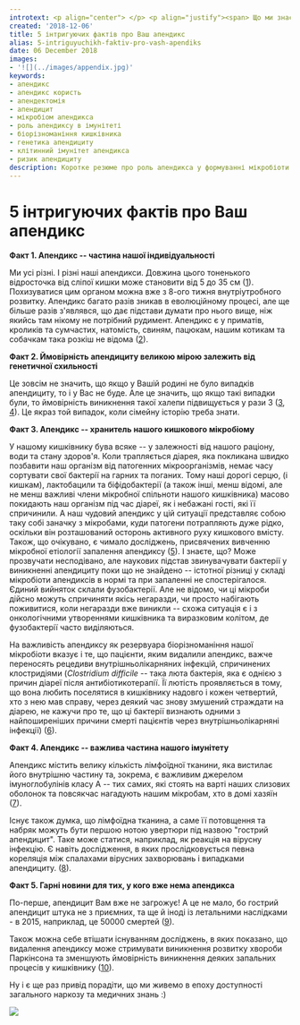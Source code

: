 ```yaml
---
introtext: <p align="center"> </p> <p align="justify"><span> Що ми знаємо про апендикс? Те – що “там десь справа внизу живота може почати боліти і треба то швидко оперувати, щоб не померти від перитоніту”. Переважно на цьому наш інтерес і знання про цей цікавий орган закінчуються. Безумовно, це знання з точки зору збереження нас, як виду, є важливішим за всякі там інші цікавинки. Але те, що ми зараз Вам розповімо про апендикс, теж не змусить Вас нудьгувати. Отож поїхали.</span></p>
created: '2018-12-06'
title: 5 інтригуючих фактів про Ваш апендикс
alias: 5-intriguyuchikh-faktiv-pro-vash-apendiks
date: 06 December 2018
images:
- '![](../images/appendix.jpg)'
keywords:
- апендикс
- апендикс користь
- апендектомія
- апендицит
- мікробіом апендикса
- роль апендиксу в імунітеті
- біорізноманіння кишківника
- генетика апендициту
- клітинний імунітет апендикса
- ризик апендициту
description: Коротке резюме про роль апендикса у формуванні мікробіоти та імунітету, можливі генетичні фактори ризику апендициту та наслідки його видалення.
---
```


# 5 інтригуючих фактів про Ваш апендикс

**Факт 1. Апендикс -- частина нашої індивідуальності**

Ми усі різні. І різні наші апендикси. Довжина цього тоненького відросточка від сліпої кишки може становити від 5 до 35 см ([1](https://www.ncbi.nlm.nih.gov/pubmed/10685154)). Похизуватися цим органом можна вже з 8-ого тижня внутріутробного розвитку. Апендикс багато разів зникав в еволюційному процесі, але ще більше разів з'являвся, що дає підстави думати про нього вище, ніж якийсь там нікому не потрібний рудимент. Апендикс є у приматів, кроликів та сумчастих, натомість, свиням, пацюкам, нашим котикам та собачкам така розкіш не відома ([2](https://www.ncbi.nlm.nih.gov/pubmed/16388270)).

**Факт 2. Ймовірність апендициту великою мірою залежить від генетичної схильності**

Це зовсім не значить, що якщо у Вашій родині не було випадків апендициту, то і у Вас не буде. Але це значить, що якщо такі випадки були, то ймовірність виникнення такої халепи підвищується у рази 3 ([3](https://www.ncbi.nlm.nih.gov/pubmed/18265855), [4](https://www.ncbi.nlm.nih.gov/pmc/articles/PMC3555584/)). Це якраз той випадок, коли сімейну історію треба знати.

**Факт 3. Апендикс -- хранитель нашого кишкового мікробіому**

У нашому кишківнику бува всяке -- у залежності від нашого раціону, води та стану здоров'я. Коли трапляється діарея, яка покликана швидко позбавити наш організм від патогенних мікроорганізмів, немає часу сортувати свої бактерії на гарних та поганих. Тому наші дорогі серцю, (і кишкам), лактобацили та біфідобактерії (а також інші, менш відомі, але не менш важливі члени мікробної спільноти нашого кишківника) масово покидають наш організм під час діареї, як і небажані гості, які її спричинили. А наш чудовий апендикс у цій ситуації представляє собою таку собі заначку з мікробами, куди патогени потрапляють дуже рідко, оскільки він розташований осторонь активного руху кишкового вмісту. Також, що очікувано, є чимало досліджень, присвячених вивченню мікробної етіології запалення апендиксу ([5](https://www.ncbi.nlm.nih.gov/pubmed/29503124)). І знаєте, що? Може прозвучати несподівано, але наукових підстав звинувачувати бактерії у виникненні апендициту поки що не знайдено -- істотної різниці у складі мікробіоти апендиксів в нормі та при запаленні не спостерігалося. Єдиний вийняток склали фузобактерії. Але не відомо, чи ці мікроби дійсно можуть спричиняти якісь негаразди, чи просто набігають поживитися, коли негаразди вже виникли -- схожа ситуація є і з онкологічними утвореннями кишківника та виразковим колітом, де фузобактерії часто виділяються.

На важливість апендиксу як резервуара біорізноманіння нашої мікробіоти вказує і те, що пацієнти, яким видалили апендикс, важче переносять рецедиви внутрішньолікарняних інфекцій, спричинених клостридіями (*Clostridium difficile* -- така люта бактерія, яка є однією з причин діареї після антибіотикотерапії. Її лютість проявляється в тому, що вона любить поселятися в кишківнику надовго і кожен четвертий, хто з нею мав справу, через деякий час знову змушений страждати на діарею, не кажучи про те, що ці бактерії визнають одними з найпоширеніших причини смерті пацієнтів через внутрішньолікарняні інфекції) ([6](https://www.sciencedirect.com/science/article/pii/S154235651100913X)).

**Факт 4. Апендикс -- важлива частина нашого імунітету**

Апендикс містить велику кількість лімфоїдної тканини, яка вистилає його внутрішню частину та, зокрема, є важливим джерелом імуноглобулінів класу А -- тих самих, які стоять на варті наших слизових оболонок та повсякчас нагадують нашим мікробам, хто в домі хазяїн ([7](https://www.ncbi.nlm.nih.gov/pubmed/29503124)).

Існує також думка, що лімфоїдна тканина, а саме її потовщення та набряк можуть бути першою нотою увертюри під назвою "гострий апендицит". Таке може статися, наприклад, як реакція на вірусну інфекцію. Є навіть дослідження, в яких прослідковується певна кореляція між спалахами вірусних захворювань і випадками апендициту. ([8](https://www.nhs.uk/news/medical-practice/appendicitis-cause-still-a-mystery/)).

**Факт 5. Гарні новини для тих, у кого вже нема апендикса**

По-перше, апендицит Вам вже не загрожує! А це не мало, бо гострий апендицит штука не з приємних, та ще й іноді із летальними наслідками - в 2015, наприклад, це 50000 смертей ([9](https://www.ncbi.nlm.nih.gov/pmc/articles/PMC5388903/)).

Також можна себе втішати існуванням досліджень, в яких показано, що видалення апендиксу може стримувати виникнення розвитку хвороби Паркінсона та зменшують ймовірність виникнення деяких запальних процесів у кишківнику ([10](https://onlinelibrary.wiley.com/doi/abs/10.1002/mds.26311)).

Ну і є ще раз привід порадіти, що ми живемо в епоху доступності загального наркозу та медичних знань :)

![](../images/appendix.jpg)

